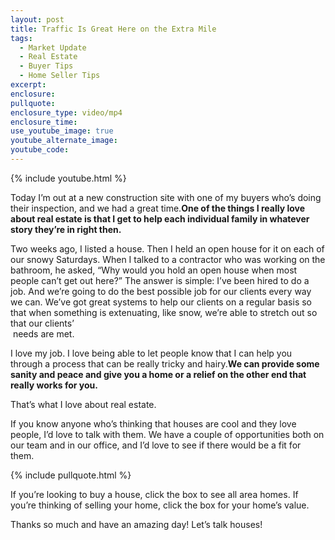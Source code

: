 ```yaml
---
layout: post
title: Traffic Is Great Here on the Extra Mile
tags:
  - Market Update
  - Real Estate
  - Buyer Tips
  - Home Seller Tips
excerpt:
enclosure:
pullquote:
enclosure_type: video/mp4
enclosure_time:
use_youtube_image: true
youtube_alternate_image:
youtube_code:
---
```


{% include youtube.html %}

Today I’m out at a new construction site with one of my buyers who’s doing their inspection, and we had a great time.**One of the things I really love about real estate is that I get to help each individual family in whatever story they’re in right then.&nbsp;**

Two weeks ago, I listed a house. Then I held an open house for it on each of our snowy Saturdays. When I talked to a contractor who was working on the bathroom, he asked, “Why would you hold an open house when most people can’t get out here?” The answer is simple: I’ve been hired to do a job. And we’re going to do the best possible job for our clients every way we can. We’ve got great systems to help our clients on a regular basis so that when something is extenuating, like snow, we’re able to stretch out so that our clients’<br>&nbsp;needs are met. &nbsp;

I love my job. I love being able to let people know that I can help you through a process that can be really tricky and hairy.**We can provide some sanity and peace and give you a home or a relief on the other end that really works for you.&nbsp;**

That’s what I love about real estate.&nbsp;

If you know anyone who’s thinking that houses are cool and they love people, I’d love to talk with them. We have a couple of opportunities both on our team and in our office, and I’d love to see if there would be a fit for them.

{% include pullquote.html %}

If you’re looking to buy a house, click the box to see all area homes. If you’re thinking of selling your home, click the box for your home’s value.

Thanks so much and have an amazing day! Let’s talk houses!&nbsp;

&nbsp;